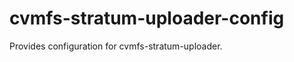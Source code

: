 cvmfs-stratum-uploader-config
=============================

Provides configuration for cvmfs-stratum-uploader.

